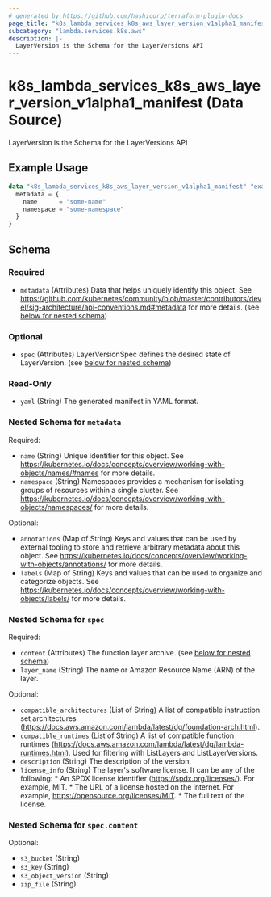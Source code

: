 ```yaml
---
# generated by https://github.com/hashicorp/terraform-plugin-docs
page_title: "k8s_lambda_services_k8s_aws_layer_version_v1alpha1_manifest Data Source - terraform-provider-k8s"
subcategory: "lambda.services.k8s.aws"
description: |-
  LayerVersion is the Schema for the LayerVersions API
---
```


# k8s_lambda_services_k8s_aws_layer_version_v1alpha1_manifest (Data Source)

LayerVersion is the Schema for the LayerVersions API

## Example Usage

```terraform
data "k8s_lambda_services_k8s_aws_layer_version_v1alpha1_manifest" "example" {
  metadata = {
    name      = "some-name"
    namespace = "some-namespace"
  }
}
```

<!-- schema generated by tfplugindocs -->
## Schema

### Required

- `metadata` (Attributes) Data that helps uniquely identify this object. See https://github.com/kubernetes/community/blob/master/contributors/devel/sig-architecture/api-conventions.md#metadata for more details. (see [below for nested schema](#nestedatt--metadata))

### Optional

- `spec` (Attributes) LayerVersionSpec defines the desired state of LayerVersion. (see [below for nested schema](#nestedatt--spec))

### Read-Only

- `yaml` (String) The generated manifest in YAML format.

<a id="nestedatt--metadata"></a>
### Nested Schema for `metadata`

Required:

- `name` (String) Unique identifier for this object. See https://kubernetes.io/docs/concepts/overview/working-with-objects/names/#names for more details.
- `namespace` (String) Namespaces provides a mechanism for isolating groups of resources within a single cluster. See https://kubernetes.io/docs/concepts/overview/working-with-objects/namespaces/ for more details.

Optional:

- `annotations` (Map of String) Keys and values that can be used by external tooling to store and retrieve arbitrary metadata about this object. See https://kubernetes.io/docs/concepts/overview/working-with-objects/annotations/ for more details.
- `labels` (Map of String) Keys and values that can be used to organize and categorize objects. See https://kubernetes.io/docs/concepts/overview/working-with-objects/labels/ for more details.


<a id="nestedatt--spec"></a>
### Nested Schema for `spec`

Required:

- `content` (Attributes) The function layer archive. (see [below for nested schema](#nestedatt--spec--content))
- `layer_name` (String) The name or Amazon Resource Name (ARN) of the layer.

Optional:

- `compatible_architectures` (List of String) A list of compatible instruction set architectures (https://docs.aws.amazon.com/lambda/latest/dg/foundation-arch.html).
- `compatible_runtimes` (List of String) A list of compatible function runtimes (https://docs.aws.amazon.com/lambda/latest/dg/lambda-runtimes.html). Used for filtering with ListLayers and ListLayerVersions.
- `description` (String) The description of the version.
- `license_info` (String) The layer's software license. It can be any of the following: * An SPDX license identifier (https://spdx.org/licenses/). For example, MIT. * The URL of a license hosted on the internet. For example, https://opensource.org/licenses/MIT. * The full text of the license.

<a id="nestedatt--spec--content"></a>
### Nested Schema for `spec.content`

Optional:

- `s3_bucket` (String)
- `s3_key` (String)
- `s3_object_version` (String)
- `zip_file` (String)
